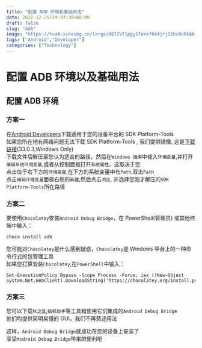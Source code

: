 ```yaml
---
title: "配置 ADB 环境和基础用法"
date: 2022-12-25T19:37:38+08:00
draft: false
slug: "Adb"
image: "https://tva4.sinaimg.cn/large/0072Vf1pgy1foxkf6k4jrj31hc0u0k6b.jpg"
tags: ["Android","Developer"]
categories: ["Technology"]
---
```

# 配置 ADB 环境以及基础用法
## 配置 ADB 环境
### 方案一
在[Android Developers](https://developer.android.google.cn/studio/releases/platform-tools?hl=zh-cn)下载适用于您的设备平台的 SDK Platform-Tools  
如果您所在地有网络问题无法下载 SDK Platform-Tools , 我们提供镜像, 这是[下载链接](https://mirror.nalanyinyun.ml/AliDrive/platform-tools_r33.0.3-windows.zip)(33.0.3,Windows Only)  
下载文件后解压至您认为适合的路径，然后在`Windows 搜索`中输入`环境变量`,并打开`编辑系统环境变量`,或者从控制面板打开`系统属性`，这取决于您  
点击位于右下方的`环境变量`,在下方的系统变量中有`Path`,双击`Path`  
点击`编辑环境变量`面板右侧的`新建`,然后点击`浏览`, 并选择您刚才解压的`SDK Platform-Tools`所在路径  
### 方案二
要使用`Chocolatey`安装`Android Debug Bridge`，在 PowerShell(管理员) 或其他终端中输入： 
```
choco install adb
```

您可能对`Chocolatey`是什么感到疑惑，`Chocolatey`是 Windows 平台上的一种命令行式的包管理工具  
如果您打算安装`Chocolatey`,在`PowerShell`中输入：
```
Set-ExecutionPolicy Bypass -Scope Process -Force; iex ((New-Object System.Net.WebClient).DownloadString('https://chocolatey.org/install.ps1'))
```

### 方案三
您可以下载`秋之盒`,`搞机助手`等工具箱使用它们集成的`Android Debug Bridge`  
他们均提供简明易懂的 GUI，我们不再赘述用法  

这样，`Android Debug Bridge`就成功在您的设备上安装了  
享受`Android Debug Bridge`带来的便利吧  

<meting-js server="netease" type="song" id="1460606295">